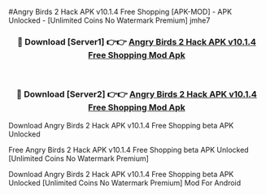 #Angry Birds 2 Hack APK v10.1.4 Free Shopping [APK-MOD] - APK Unlocked - [Unlimited Coins No Watermark Premium] jmhe7



<div align="center">

<h3>🔴 Download [Server1] 👉👉 <a href="https://momento.my/?title=Angry_Birds_2_Hack_APK_v10.1.4_Free_Shopping">Angry Birds 2 Hack APK v10.1.4 Free Shopping Mod Apk</a></h3><br>

<h3>🔴 Download [Server2] 👉👉 <a href="https://momento.my/?title=Angry_Birds_2_Hack_APK_v10.1.4_Free_Shopping">Angry Birds 2 Hack APK v10.1.4 Free Shopping Mod Apk</a></h3>
</div>



Download Angry Birds 2 Hack APK v10.1.4 Free Shopping beta APK Unlocked

Free Angry Birds 2 Hack APK v10.1.4 Free Shopping beta APK Unlocked [Unlimited Coins No Watermark Premium]

Download Angry Birds 2 Hack APK v10.1.4 Free Shopping beta APK Unlocked [Unlimited Coins No Watermark Premium] Mod For Android
